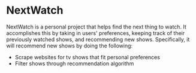 # NextWatch

NextWatch is a personal project that helps find the next thing to watch. It accomplishes this by taking in users' preferences, keeping track of their previously watched shows, and recommending new shows. Specifically, it will recommend new shows by doing the following:

  - Scrape websites for tv shows that fit personal preferences
  - Filter shows through recommendation algorithm